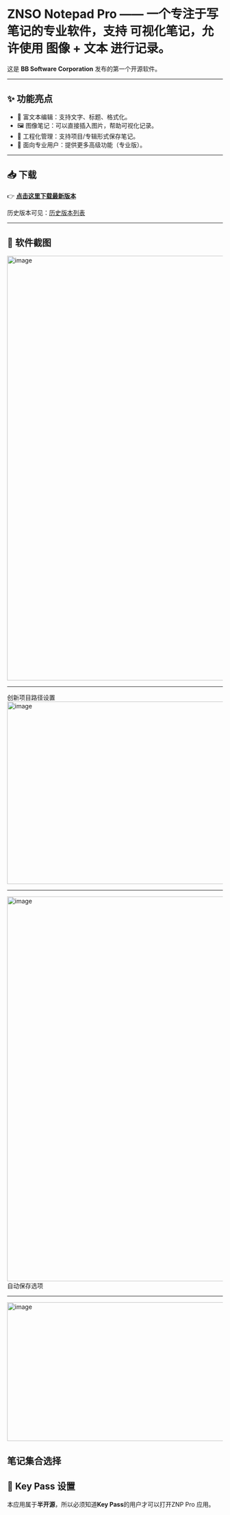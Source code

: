 # **ZNSO Notepad Pro** —— 一个专注于写笔记的专业软件，支持 **可视化笔记**，允许使用 **图像 + 文本** 进行记录。  
这是 **BB Software Corporation** 发布的第一个开源软件。  

---

## ✨ 功能亮点
- 📝 富文本编辑：支持文字、标题、格式化。
- 🖼️ 图像笔记：可以直接插入图片，帮助可视化记录。
- 📂 工程化管理：支持项目/专辑形式保存笔记。
- 🎯 面向专业用户：提供更多高级功能（专业版）。

---

## 📥 下载
👉 [**点击这里下载最新版本**](https://github.com/BB-Software-Corporation/ZNSO-Notepad-Pro/releases/latest)  

历史版本可见：[历史版本列表](https://github.com/BB-Software-Corporation/ZNSO-Notepad-Pro/releases)

---

## 📸 软件截图
<img width="1538" height="989" alt="image" src="https://github.com/user-attachments/assets/d8ad270e-0e3a-4a9b-8ea2-368abcac49fa" />

---
创新项目路径设置
<img width="1320" height="425" alt="image" src="https://github.com/user-attachments/assets/b9905855-bdb9-423e-a38f-ca7493c04e81" />

---

<img width="1530" height="896" alt="image" src="https://github.com/user-attachments/assets/9186041b-5d3d-411a-a730-1b5d89613c06" />
自动保存选项

---

<img width="706" height="323" alt="image" src="https://github.com/user-attachments/assets/e34aee7c-da8c-4a3b-9635-3f0c69839054" />

笔记集合选择
---

## 🔑 Key Pass 设置
本应用属于**半开源**，所以必须知道**Key Pass**的用户才可以打开ZNP Pro 应用。

